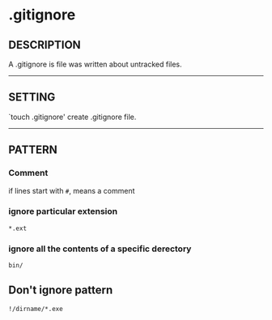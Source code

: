 # .gitignore

## DESCRIPTION

A .gitignore is file was written about untracked files.

---

## SETTING

`touch .gitignore' create .gitignore file.

---

## PATTERN

### Comment

if lines start with `#`, means a comment

### ignore particular extension

`*.ext`

### ignore all the contents of a specific derectory

`bin/`

## Don't ignore pattern

`!/dirname/*.exe`
